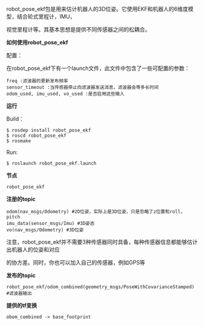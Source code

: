 robot_pose_ekf包是用来估计机器人的3D位姿。它使用EKF和机器人的6维度模型，结合轮式里程计，IMU，

视觉里程计等。其基本思想是提供不同传感器之间的松耦合。

**如何使用robot_pose_ekf**

配置：

在robot_pose_ekf下有一个launch文件，此文件中包含了一些可配置的参数：

    freq :滤波器的更新发布频率
    sensor_timeout :当传感器停止向滤波器发送消息，滤波器会等多长时间
    odom_used, imu_used, vo_used :是否启用这些输入

**运行**

Build：

    $ rosdep install robot_pose_ekf
    $ roscd robot_pose_ekf
    $ rosmake

Run:

    $ roslaunch robot_pose_ekf.launch

**节点**

    robot_pose_ekf

**注册的topic**

    odom(nav_msgs/Odometry) #2D位姿，实际上是3D位姿，只是忽略了z位置和roll，pitch
    imu_data(sensor_msgs/Imu) #3D姿态
    vo(nav_msgs/Odometry) #3D位姿

注意，robot_pose_ekf并不需要3种传感器同时具备，每种传感器信息都能够估计出机器人的位姿和对应

的协方差。同时，你也可以加入自己的传感器，例如GPS等

**发布的topic**

    robot_pose_ekf/odom_combined(geometry_msgs/PoseWithCovarianceStamped) #滤波器输出

**提供的tf变换**

    obom_combined -> base_footprint
